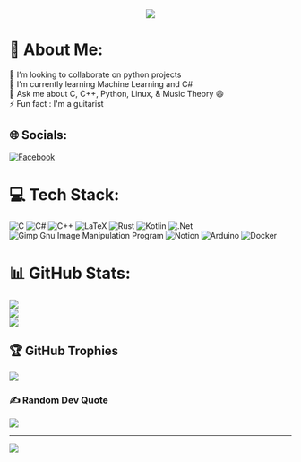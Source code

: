 
<div id="header" align="center">
  <img src="https://media.giphy.com/media/VPpkvgTIJ817dfQOXI/giphy.gif"/>
</div>


# 💫 About Me:
👯 I’m looking to collaborate on python projects<br>🌱 I’m currently learning Machine Learning and C#<br>💬 Ask me about C, C++, Python, Linux, & Music Theory 😄<br>⚡ Fun fact : I'm a guitarist


## 🌐 Socials:
[![Facebook](https://img.shields.io/badge/Facebook-%231877F2.svg?logo=Facebook&logoColor=white)](https://facebook.com/b33plop) 

# 💻 Tech Stack:
![C](https://img.shields.io/badge/c-%2300599C.svg?style=flat&logo=c&logoColor=white) ![C#](https://img.shields.io/badge/c%23-%23239120.svg?style=flat&logo=c-sharp&logoColor=white) ![C++](https://img.shields.io/badge/c++-%2300599C.svg?style=flat&logo=c%2B%2B&logoColor=white) ![LaTeX](https://img.shields.io/badge/latex-%23008080.svg?style=flat&logo=latex&logoColor=white) ![Rust](https://img.shields.io/badge/rust-%23000000.svg?style=flat&logo=rust&logoColor=white) ![Kotlin](https://img.shields.io/badge/kotlin-%230095D5.svg?style=flat&logo=kotlin&logoColor=white) ![.Net](https://img.shields.io/badge/.NET-5C2D91?style=flat&logo=.net&logoColor=white) ![Gimp Gnu Image Manipulation Program](https://img.shields.io/badge/Gimp-657D8B?style=flat&logo=gimp&logoColor=FFFFFF) ![Notion](https://img.shields.io/badge/Notion-%23000000.svg?style=flat&logo=notion&logoColor=white) ![Arduino](https://img.shields.io/badge/-Arduino-00979D?style=flat&logo=Arduino&logoColor=white) ![Docker](https://img.shields.io/badge/docker-%230db7ed.svg?style=flat&logo=docker&logoColor=white)
# 📊 GitHub Stats:
![](https://github-readme-stats.vercel.app/api?username=B33pl0p&theme=midnight-purple&hide_border=false&include_all_commits=true&count_private=true)<br/>
![](https://github-readme-streak-stats.herokuapp.com/?user=B33pl0p&theme=midnight-purple&hide_border=false)<br/>
![](https://github-readme-stats.vercel.app/api/top-langs/?username=B33pl0p&theme=midnight-purple&hide_border=false&include_all_commits=true&count_private=true&layout=compact)

## 🏆 GitHub Trophies
![](https://github-profile-trophy.vercel.app/?username=B33pl0p&theme=monokai&no-frame=false&no-bg=true&margin-w=4)

### ✍️ Random Dev Quote
![](https://quotes-github-readme.vercel.app/api?type=horizontal&theme=radical)

---
[![](https://visitcount.itsvg.in/api?id=B33pl0p&icon=6&color=1)](https://visitcount.itsvg.in)

<!-- Proudly created with GPRM ( https://gprm.itsvg.in ) -->
